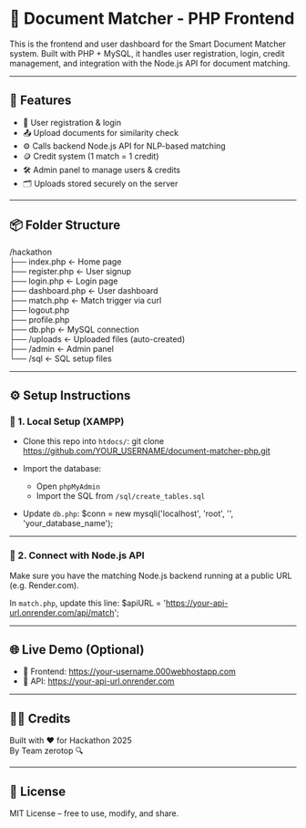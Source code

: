 # 📁 Document Matcher - PHP Frontend

This is the frontend and user dashboard for the Smart Document Matcher system. Built with PHP + MySQL, it handles user registration, login, credit management, and integration with the Node.js API for document matching.

---

## 🧠 Features

- 🧾 User registration & login  
- 📤 Upload documents for similarity check  
- ⚙️ Calls backend Node.js API for NLP-based matching  
- 🪙 Credit system (1 match = 1 credit)  
- 🛠️ Admin panel to manage users & credits  
- 🗂 Uploads stored securely on the server  

---

## 📦 Folder Structure

/hackathon  
├── index.php            ← Home page  
├── register.php         ← User signup  
├── login.php            ← Login page  
├── dashboard.php        ← User dashboard  
├── match.php            ← Match trigger via curl  
├── logout.php  
├── profile.php  
├── db.php               ← MySQL connection  
├── /uploads             ← Uploaded files (auto-created)  
├── /admin               ← Admin panel  
└── /sql                 ← SQL setup files  

---

## ⚙️ Setup Instructions

### 🔌 1. Local Setup (XAMPP)

- Clone this repo into `htdocs/`:
  git clone https://github.com/YOUR_USERNAME/document-matcher-php.git

- Import the database:
  - Open `phpMyAdmin`
  - Import the SQL from `/sql/create_tables.sql`

- Update `db.php`:
  $conn = new mysqli('localhost', 'root', '', 'your_database_name');

---

### 🔁 2. Connect with Node.js API

Make sure you have the matching Node.js backend running at a public URL (e.g. Render.com).

In `match.php`, update this line:
  $apiURL = 'https://your-api-url.onrender.com/api/match';

---

## 🌐 Live Demo (Optional)

- 🔗 Frontend: https://your-username.000webhostapp.com  
- 🔗 API: https://your-api-url.onrender.com  

---

## 👨‍💻 Credits

Built with ❤️ for Hackathon 2025  
By Team zerotop 🔍

---

## 📄 License

MIT License – free to use, modify, and share.
